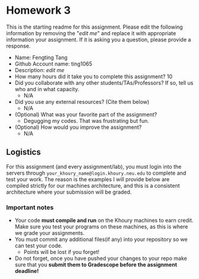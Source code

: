 # Homework 3

This is the starting readme for this assignment.  Please edit the following information by removing the "*edit me*" and replace it with appropriate information your assignment. If it is asking you a question, please provide a response.

- Name: Fengting Tang
- Github Account name: ting1065 
- Description: *edit me*
- How many hours did it take you to complete this assignment? 10
- Did you collaborate with any other students/TAs/Professors? If so, tell us who and in what capacity.
  - N/A
- Did you use any external resources? (Cite them below)
  - N/A
- (Optional) What was your favorite part of the assignment? 
  - Degugging my codes. That was frustrating but fun.
- (Optional) How would you improve the assignment? 
  - N/A

## Logistics

For this assignment (and every assignment/lab), you must login into the servers through `your_khoury_name@login.khoury.neu.edu` to complete and test your work. The reason is the examples I will provide below are compiled strictly for our machines architecture, and this is a consistent architecture where your submission will be graded.

### Important notes

* Your code **must compile and run** on the Khoury machines to earn credit. Make sure you test your programs on these machines, as this is where we grade your assignments.
* You must commit any additional files(if any) into your repository so we can test your code.
  * Points will be lost if you forget!
* Do not forget, once you have pushed your changes to your repo make sure that you **submit them to Gradescope before the assignment deadline!**

